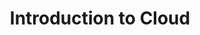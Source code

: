 ---
type: "course"
title: "Introduction to Cloud"
description: "Learn the fundamentals of cloud computing, including its benefits, deployment models, and service models."
weight: 3
tags: ["cloud", "cloud computing"]
categories: "cloud"
level: "beginner"
banner: "images/sre-k8s.svg"
---